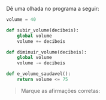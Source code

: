 Dê uma olhada no programa a seguir:

```python
volume = 40

def subir_volume(decibeis):
    global volume
    volume += decibeis

def diminuir_volume(decibeis):
    global volume
    volume -= decibeis

def e_volume_saudavel():
    return volume <= 75
```

> Marque as afirmações corretas:
